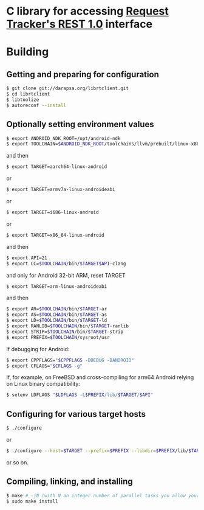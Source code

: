 # C library for accessing [Request Tracker's REST 1.0](https://rt-wiki.bestpractical.com/wiki/REST) interface

# Building

## Getting and preparing for configuration

```sh
$ git clone git://darapsa.org/librtclient.git
$ cd librtclient
$ libtoolize
$ autoreconf --install
```

## Optionally setting environment values

```sh
$ export ANDROID_NDK_ROOT=/opt/android-ndk
$ export TOOLCHAIN=$ANDROID_NDK_ROOT/toolchains/llvm/prebuilt/linux-x86_64
```

and then

```sh
$ export TARGET=aarch64-linux-android
```

or

```sh
$ export TARGET=armv7a-linux-androideabi
```

or

```sh
$ export TARGET=i686-linux-android
```

or

```sh
$ export TARGET=x86_64-linux-android
```

and then

```sh
$ export API=21
$ export CC=$TOOLCHAIN/bin/$TARGET$API-clang
```

and only for Android 32-bit ARM, reset TARGET

```sh
$ export TARGET=arm-linux-androideabi
```

and then

```sh
$ export AR=$TOOLCHAIN/bin/$TARGET-ar
$ export AS=$TOOLCHAIN/bin/$TARGET-as
$ export LD=$TOOLCHAIN/bin/$TARGET-ld
$ export RANLIB=$TOOLCHAIN/bin/$TARGET-ranlib
$ export STRIP=$TOOLCHAIN/bin/$TARGET-strip
$ export PREFIX=$TOOLCHAIN/sysroot/usr
```

If debugging for Android:
```sh
$ export CPPFLAGS="$CPPFLAGS -DDEBUG -DANDROID"
$ export CFLAGS="$CFLAGS -g"
```

If, for example, on FreeBSD and cross-compiling for arm64 Android relying on Linux binary compatibility:
```sh
$ setenv LDFLAGS "$LDFLAGS -L$PREFIX/lib/$TARGET/$API"
```

## Configuring for various target hosts

```sh
$ ./configure
```

or

```sh
$ ./configure --host=$TARGET --prefix=$PREFIX --libdir=$PREFIX/lib/$TARGET/$API --disable-static
```

or so on.

## Compiling, linking, and installing

```sh
$ make # -jN (with N an integer number of parallel tasks you allow your computer to run for compiling this)
$ sudo make install
```
